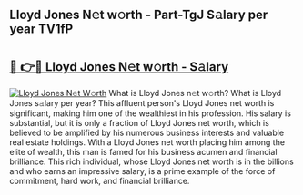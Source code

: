 ## Lloyd Jones N𝚎t w𝚘rth - Part-TgJ S𝚊lary per year TV1fP

# <h2><a href="http://gc2c32a.nevu.top/?p=Lloyd+Jones">🔗 👉🔴 Lloyd Jones N𝚎t w𝚘rth - S𝚊lary</a></h2>

[![Lloyd Jones N𝚎t W𝚘rth](https://i.imgur.com/Oavwk0R.jpeg)](http://gc2c32a.nevu.top/?p=Lloyd+Jones)
What is Lloyd Jones n𝚎t w𝚘rth? What is Lloyd Jones s𝚊lary per year?
This affluent person's Lloyd Jones net worth is significant, making him one of the wealthiest in his profession. His salary is substantial, but it is only a fraction of Lloyd Jones net worth, which is believed to be amplified by his numerous business interests and valuable real estate holdings. With a Lloyd Jones net worth placing him among the elite of wealth, this man is famed for his business acumen and financial brilliance. This rich individual, whose Lloyd Jones net worth is in the billions and who earns an impressive salary, is a prime example of the force of commitment, hard work, and financial brilliance.
